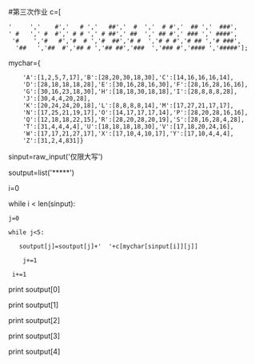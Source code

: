#第三次作业
c=[
    
    '     ','    #','   # ','   ##','  #  ','  # #','  ## ','  ###',
    ' #   ',' #  #',' # # ',' # ##',' ##  ',' ## #',' ### ',' ####',
     '#    ','#   #','#  # ','#  ##','# #  ','# # #','# ## ','# ###',
      '##   ','##  #','## # ','## ##','###  ','### #','#### ','#####'];
   
   mychar={
        
        'A':[1,2,5,7,17],'B':[28,20,30,18,30],'C':[14,16,16,16,14],
        'D':[28,18,18,18,28],'E':[30,16,28,16,30],'F':[28,16,28,16,16],
        'G':[30,16,23,18,30],'H':[18,18,30,18,18],'I':[28,8,8,8,28],
        'J':[30,4,4,20,28],
        'K':[20,24,24,20,18],'L':[8,8,8,8,14],'M':[17,27,21,17,17],
        'N':[17,25,21,19,17],'O':[14,17,17,17,14],'P':[28,20,28,16,16],
        'Q':[12,18,18,22,15],'R':[28,20,28,20,19],'S':[28,16,28,4,28],
        'T':[31,4,4,4,4],'U':[18,18,18,18,30],'V':[17,18,20,24,16],
        'W':[17,17,21,27,17],'X':[17,10,4,10,17],'Y':[17,10,4,4,4],
        'Z':[31,2,4,831]}


sinput=raw_input('仅限大写')

soutput=list('*****')

i=0

while i < len(sinput):
    
    j=0
    
    while j<5:
       
       soutput[j]=soutput[j]+'  '+c[mychar[sinput[i]][j]]
       
        j+=1
    
     i+=1

print soutput[0]

print soutput[1]

print soutput[2]

print soutput[3]

print soutput[4]
